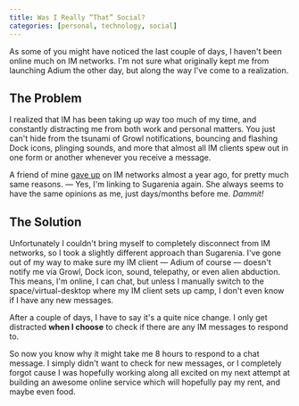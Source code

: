 ```yaml
---
title: Was I Really “That” Social?
categories: [personal, technology, social]
---
```


As some of you might have noticed the last couple of days, I haven't been online much on IM networks. I'm not sure what originally kept me from launching Adium the other day, but along the way I've come to a realization.

## The Problem

I realized that IM has been taking up way too much of my time, and constantly distracting me from both work and personal matters. You just can't hide from the tsunami of Growl notifications, bouncing and flashing Dock icons, plinging sounds, and more that almost all IM clients spew out in one form or another whenever you receive a message.

A friend of mine [gave up][sugim] on IM networks almost a year ago, for pretty much same reasons. — Yes, I'm linking to Sugarenia again. She always seems to have the same opinions as me, just days/months before me. *Dammit!*

## The Solution

Unfortunately I couldn't bring myself to completely disconnect from IM networks, so I took a slightly different approach than Sugarenia. I've gone out of my way to make sure my IM client — Adium of course — doesn't notify me via Growl, Dock icon, sound, telepathy, or even alien abduction. This means, I'm online, I can chat, but unless I manually switch to the space/virtual-desktop where my IM client sets up camp, I don't even know if I have any new messages.

After a couple of days, I have to say it's a quite nice change. I only get distracted **when I choose** to check if there are any IM messages to respond to.

So now you know why it might take me 8 hours to respond to a chat message. I simply didn't want to check for new messages, or I completely forgot cause I was hopefully working along all excited on my next attempt at building an awesome online service which will hopefully pay my rent, and maybe even food.


[sugim]: http://blog.sugarenia.com/archives/productivity/why-i-gave-up-on-instant-messaging
